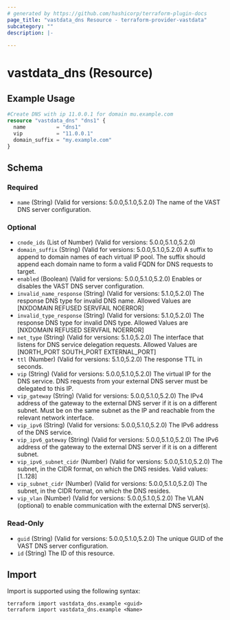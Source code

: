 ```yaml
---
# generated by https://github.com/hashicorp/terraform-plugin-docs
page_title: "vastdata_dns Resource - terraform-provider-vastdata"
subcategory: ""
description: |-
  
---
```


# vastdata_dns (Resource)



## Example Usage

```terraform
#Create DNS with ip 11.0.0.1 for domain mu.example.com
resource "vastdata_dns" "dns1" {
  name          = "dns1"
  vip           = "11.0.0.1"
  domain_suffix = "my.example.com"
}
```

<!-- schema generated by tfplugindocs -->
## Schema

### Required

- `name` (String) (Valid for versions: 5.0.0,5.1.0,5.2.0) The name of the VAST DNS server configuration.

### Optional

- `cnode_ids` (List of Number) (Valid for versions: 5.0.0,5.1.0,5.2.0)
- `domain_suffix` (String) (Valid for versions: 5.0.0,5.1.0,5.2.0) A suffix to append to domain names of each virtual IP pool. The suffix should append each domain name to form a valid FQDN for DNS requests to target.
- `enabled` (Boolean) (Valid for versions: 5.0.0,5.1.0,5.2.0) Enables or disables the VAST DNS server configuration.
- `invalid_name_response` (String) (Valid for versions: 5.1.0,5.2.0) The response DNS type for invalid DNS name. Allowed Values are [NXDOMAIN REFUSED SERVFAIL NOERROR]
- `invalid_type_response` (String) (Valid for versions: 5.1.0,5.2.0) The response DNS type for invalid DNS type. Allowed Values are [NXDOMAIN REFUSED SERVFAIL NOERROR]
- `net_type` (String) (Valid for versions: 5.1.0,5.2.0) The interface that listens for DNS service delegation requests. Allowed Values are [NORTH_PORT SOUTH_PORT EXTERNAL_PORT]
- `ttl` (Number) (Valid for versions: 5.1.0,5.2.0) The response TTL in seconds.
- `vip` (String) (Valid for versions: 5.0.0,5.1.0,5.2.0) The virtual IP for the DNS service. DNS requests from your external DNS server must be delegated to this IP.
- `vip_gateway` (String) (Valid for versions: 5.0.0,5.1.0,5.2.0) The IPv4 address of the gateway to the external DNS server if it is on a different subnet. Must be on the same subnet as the IP and reachable from the relevant network interface.
- `vip_ipv6` (String) (Valid for versions: 5.0.0,5.1.0,5.2.0) The IPv6 address of the DNS service.
- `vip_ipv6_gateway` (String) (Valid for versions: 5.0.0,5.1.0,5.2.0) The IPv6 address of the gateway to the external DNS server if it is on a different subnet.
- `vip_ipv6_subnet_cidr` (Number) (Valid for versions: 5.0.0,5.1.0,5.2.0) The subnet, in the CIDR format, on which the DNS resides. Valid values: [1..128]
- `vip_subnet_cidr` (Number) (Valid for versions: 5.0.0,5.1.0,5.2.0) The subnet, in the CIDR format, on which the DNS resides.
- `vip_vlan` (Number) (Valid for versions: 5.0.0,5.1.0,5.2.0) The VLAN (optional) to enable communication with the external DNS server(s).

### Read-Only

- `guid` (String) (Valid for versions: 5.0.0,5.1.0,5.2.0) The unique GUID of the VAST DNS server configuration.
- `id` (String) The ID of this resource.

## Import

Import is supported using the following syntax:

```shell
terraform import vastdata_dns.example <guid>
terraform import vastdata_dns.example <Name>
```
